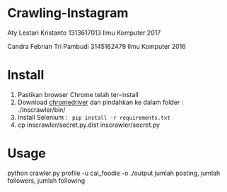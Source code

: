 # Crawling-Instagram

Aty Lestari Kristanto         1313617013    Ilmu Komputer 2017

Candra Febrian Tri Pambudi    3145162479    Ilmu Komputer 2016


# Install

1. Pastikan browser Chrome telah ter-install
2. Download <a href="https://sites.google.com/a/chromium.org/chromedriver/">chromedriver</a> dan pindahkan ke dalam folder : ./inscrawler/bin/
3. Install Selenium : <code> pip install -r requirements.txt </code>
4. cp inscrawler/secret.py.dist inscrawler/secret.py


# Usage
python crawler.py profile -u cal_foodie -o ./output
jumlah posting, jumlah followers, jumlah following
